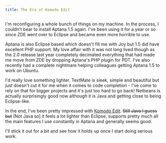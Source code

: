 ```yaml
---
title: The Era of Komodo Edit
---
```


I'm reconfiguring a whole bunch of things on my machine. In the process, I couldn't bear to install Aptana 1.5 again. I've been using it for a year or so since ZDE went over to Eclipse and became even more horrible to use.

Aptana is also Eclipse based which doesn't fill me with Joy but 1.5 did have excellent PHP support. My love affair with it was not long lived though as the 2.0 release last year completely decimated everything that had made me move from ZDE by dropping Aptana's PHP plugin for PDT. I've also recently had a complete nightmare helping colleagues getting Aptana 1.5 to work on Ubuntu.

I'd really love something lighter. TextMate is sleek, simple and beautiful but just doesn't cut it for me when it comes to code completion - I've come to rely on that for bigger projects and it's just too hard to go back! Netbeans is actually surprisingly good now although it is Java and getting close to being Eclipse-like.

In the end, I've been pretty impressed with [Komodo Edit](http://www.activestate.com/komodo-edit). <del>Still Java I guess but</del> [Not Java so] it feels a lot lighter than Eclipse, supports pretty much all the main features I use constantly in Aptana and generally seems good.

I'll stick it out for a bit and see how it holds up once I start doing serious work.